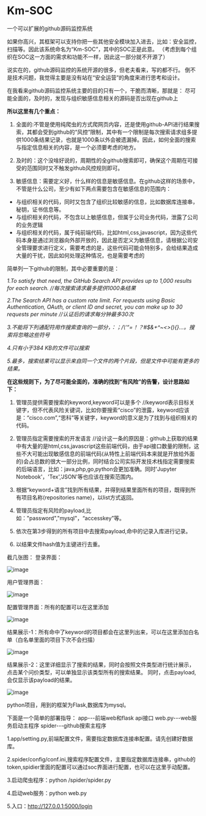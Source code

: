 # Km-SOC

一个可以扩展的github源码监控系统

如果你高兴，其框架可以支持你把一些其他安全模块加入进去，比如：安全监控，扫描等。因此该系统命名为“Km-SOC”，其中的SOC正是此意。
（考虑到每个组织在SOC这一方面的需求和功能不一样，因此这一部分就不开源了）

说实在的，github源码监控的系统开源的很多，但老夫看来，写的都不行。
倒不是技术问题，我觉得主要是没有站在“安全运营”的角度来进行思考和设计。

在我看来github源码监控系统主要的目的只有一个，干脆而清晰，那就是：
尽可能全面的，及时的，发现与组织敏感信息相关的源码是否出现在github上

**所以这里有几个重点：**

1. 全面的:不管是使用纯爬虫的方式爬网页内容，还是使用github-API进行结果搜索，其都会受到github的“风控”限制，其中有一个限制是每次搜索请求组多提供1000条结果记录，也就是1000条以外会被遗漏掉。因此，如何全面的搜索与指定信息相关的内容，是一个必须要考虑的地方。

2. 及时的：这个没啥好说的，周期性的全github搜索即可，确保这个周期在可接受的范围同时又不触发github风控规则即可。

3. 敏感信息：需要定义好，什么样的信息是敏感信息。在github这样的场景中，不管是什么公司，至少有如下两点需要包含在敏感信息的范围内：


- 与组织相关的代码，同时又包含了组织比较敏感的信息，比如数据库连接串，秘钥，证书信息等。
- 与组织相关的代码，不包含以上敏感信息，但属于公司业务代码，泄露了公司的业务逻辑
- 与组织相关的代码，属于纯前端代码，比如html,css,javascript，因为这些代码本身是通过浏览器向外部开放的，因此是否定义为敏感信息，请根据公司安全管理要求进行定义，需要考虑的是，这些代码可能会特别多，会给结果造成大量的干扰，因此如何处理这种情况，也是需要考虑的


简单列一下github的限制，其中必要重要的是：

*1.To satisfy that need, the GitHub Search API provides up to 1,000 results for each search. //每次搜索请求最多提供1000条结果*

*2.The Search API has a custom rate limit. For requests using Basic Authentication, OAuth, or client ID and secret, you can make up to 30 requests per minute //认证后的请求每分钟最多30次*

*3.不能将下列通配符用作搜索查询的一部分，：；/\‘“=！？#$&+^~<>(){}...。搜索将忽略这些符号*

*4.只有小于384 KB的文件可以搜索*

*5.最多，搜索结果可以显示来自同一个文件的两个片段，但是文件中可能有更多的结果。*

**在这些规则下，为了尽可能全面的，准确的找到“有风险”的告警，设计思路如下：**

1. 管理员提供需要搜索的keyword,keyword可以是多个 //keyword表示目标关键字，但不代表风险关键词，比如你要搜索“cisco”的泄露，keyword应该是：“cisco.com”,“思科”等关键字，keyword的意义是为了找到与组织相关的代码。

2. 管理员指定需要搜索的开发语言 //设计这一条的原因是：github上获取的结果中有大量的是html,css,javascript这些前端代码，由于api接口数量的限制，这些不大可能出现敏感信息的前端代码(从特性上前端代码本来就是开放给外面的)会占总数的很大一部分比例，同时结合公司实际开发技术栈指定需要搜索的后端语言，比如：java,php,go,python会更加准确。同时'Jupyter Notebook'，'Tex','JSON'等也应该在搜索范围内。

3. 
   根据“keyword+语言”找到所有结果，并得到结果里面所有的项目，既得到所有项目名称(repositories name)，以list方式返回。

4. 管理员指定有风险的payload,比如："password","mysql"，“accesskey”等。

5. 依次在第3步得到的所有项目中去搜索payload,命中的记录入库进行记录。

6. 以结果文件hash值为主键进行去重。




截几张图：
登录界面：

![image](http://github.com/zhuifengshaonianhanlu/Km-SOC/tree/master/images/login.png)

用户管理界面：

![image](http://github.com/zhuifengshaonianhanlu/Km-SOC/tree/master/images/user.png)

配置管理界面：所有的配置可以在这里添加

![image](http://github.com/zhuifengshaonianhanlu/Km-SOC/tree/master/images/conf.png)

结果展示-1：所有命中了keyword的项目都会在这里列出来，可以在这里添加白名单（白名单里面的项目下次不会扫描）

![image](http://github.com/zhuifengshaonianhanlu/Km-SOC/tree/master/images/rs-1.png)

结果展示-2：这里详细显示了搜索的结果，同时会按照文件类型进行统计展示，点击某个问价类型，可以单独显示该类型所有的搜索结果。
同时，点击payload,会仅显示该payload的结果。

![image](http://github.com/zhuifengshaonianhanlu/Km-SOC/tree/master/images/rs-2.png)


python项目，用到的框架为Flask,数据库为mysql。

下面是一个简单的部署指导：
app---前端web和flask api接口
web.py---web服务启动主程序
spider---github搜索主程序

1.app/setting.py,前端配置文件，需要指定数据库连接串配置。请先创建好数据库。

2.spider/config/conf.ini,搜索程序配置文件，主要指定数据库连接串，github的token,spidier里面的配置可以通过soc界面进行配置，也可以在这里手动配置。

3.启动爬虫程序：python /spider/spider.py

4.启动web服务：python web.py

5.入口：http://127.0.0.1:5000/login






